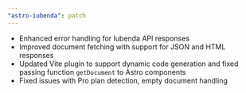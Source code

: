 ```yaml
---
"astro-iubenda": patch
---
```


- Enhanced error handling for Iubenda API responses
- Improved document fetching with support for JSON and HTML responses
- Updated Vite plugin to support dynamic code generation and fixed passing function `getDocument` to Astro components
- Fixed issues with Pro plan detection, empty document handling 
